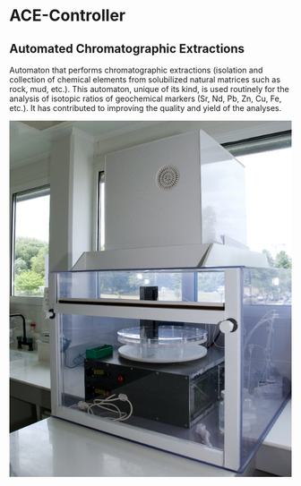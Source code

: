 # ACE-Controller

## Automated Chromatographic Extractions

Automaton that performs chromatographic extractions (isolation and collection of chemical elements from solubilized natural matrices such as rock, mud, etc.). This automaton, unique of its kind, is used routinely for the analysis of isotopic ratios of geochemical markers (Sr, Nd, Pb, Zn, Cu, Fe, etc.). It has contributed to improving the quality and yield of the analyses.


![ace](misc/ace.jpg)